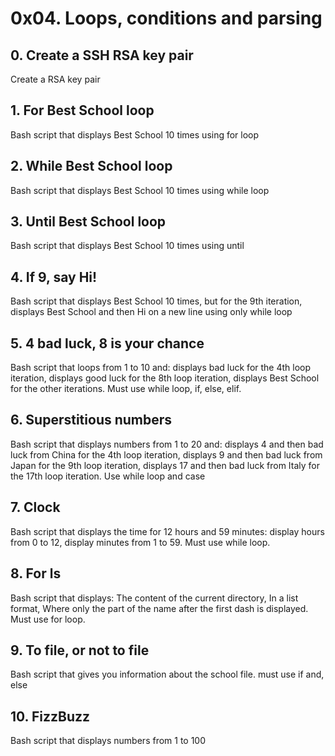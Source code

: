 # 0x04. Loops, conditions and parsing
## 0. Create a SSH RSA key pair
Create a RSA key pair
## 1. For Best School loop
Bash script that displays Best School 10 times using for loop
## 2. While Best School loop
Bash script that displays Best School 10 times using while loop
## 3. Until Best School loop
Bash script that displays Best School 10 times using until
## 4. If 9, say Hi!
Bash script that displays Best School 10 times, but for the 9th iteration, displays Best School and then Hi on a new line using only while loop
## 5. 4 bad luck, 8 is your chance
Bash script that loops from 1 to 10 and: displays bad luck for the 4th loop iteration, displays good luck for the 8th loop iteration, displays Best School for the other iterations. Must use while loop, if, else, elif.
## 6. Superstitious numbers 
Bash script that displays numbers from 1 to 20 and: displays 4 and then bad luck from China for the 4th loop iteration, displays 9 and then bad luck from Japan for the 9th loop iteration, displays 17 and then bad luck from Italy for the 17th loop iteration. Use while loop and case
## 7. Clock
Bash script that displays the time for 12 hours and 59 minutes: display hours from 0 to 12, display minutes from 1 to 59. Must use while loop.
## 8. For ls
Bash script that displays: The content of the current directory, In a list format, Where only the part of the name after the first dash is displayed. Must use for loop.
## 9. To file, or not to file
Bash script that gives you information about the school file. must use if and, else
## 10. FizzBuzz
Bash script that displays numbers from 1 to 100
